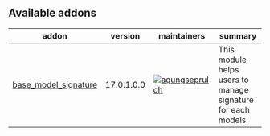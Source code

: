 [//]: # (addons)

Available addons
----------------
addon | version | maintainers | summary
--- | --- | --- | ---
[base_model_signature](base_model_signature/) | 17.0.1.0.0 | [![agungsepruloh](https://github.com/agungsepruloh.png?size=30px)](https://github.com/agungsepruloh) | This module helps users to manage signature for each models.

[//]: # (end addons)